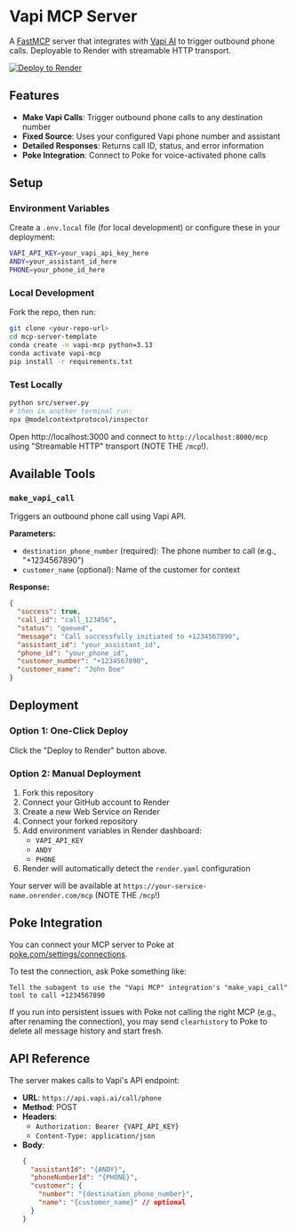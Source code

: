 # Vapi MCP Server

A [FastMCP](https://github.com/jlowin/fastmcp) server that integrates with [Vapi AI](https://vapi.ai) to trigger outbound phone calls. Deployable to Render with streamable HTTP transport.

[![Deploy to Render](https://render.com/images/deploy-to-render-button.svg)](https://render.com/deploy?repo=https://github.com/InteractionCo/mcp-server-template)

## Features

- **Make Vapi Calls**: Trigger outbound phone calls to any destination number
- **Fixed Source**: Uses your configured Vapi phone number and assistant
- **Detailed Responses**: Returns call ID, status, and error information
- **Poke Integration**: Connect to Poke for voice-activated phone calls

## Setup

### Environment Variables

Create a `.env.local` file (for local development) or configure these in your deployment:

```bash
VAPI_API_KEY=your_vapi_api_key_here
ANDY=your_assistant_id_here
PHONE=your_phone_id_here
```

### Local Development

Fork the repo, then run:

```bash
git clone <your-repo-url>
cd mcp-server-template
conda create -n vapi-mcp python=3.13
conda activate vapi-mcp
pip install -r requirements.txt
```

### Test Locally

```bash
python src/server.py
# then in another terminal run:
npx @modelcontextprotocol/inspector
```

Open http://localhost:3000 and connect to `http://localhost:8000/mcp` using "Streamable HTTP" transport (NOTE THE `/mcp`!).

## Available Tools

### `make_vapi_call`

Triggers an outbound phone call using Vapi API.

**Parameters:**
- `destination_phone_number` (required): The phone number to call (e.g., "+1234567890")
- `customer_name` (optional): Name of the customer for context

**Response:**
```json
{
  "success": true,
  "call_id": "call_123456",
  "status": "queued",
  "message": "Call successfully initiated to +1234567890",
  "assistant_id": "your_assistant_id",
  "phone_id": "your_phone_id",
  "customer_number": "+1234567890",
  "customer_name": "John Doe"
}
```

## Deployment

### Option 1: One-Click Deploy
Click the "Deploy to Render" button above.

### Option 2: Manual Deployment
1. Fork this repository
2. Connect your GitHub account to Render
3. Create a new Web Service on Render
4. Connect your forked repository
5. Add environment variables in Render dashboard:
   - `VAPI_API_KEY`
   - `ANDY`
   - `PHONE`
6. Render will automatically detect the `render.yaml` configuration

Your server will be available at `https://your-service-name.onrender.com/mcp` (NOTE THE `/mcp`!)

## Poke Integration

You can connect your MCP server to Poke at [poke.com/settings/connections](https://poke.com/settings/connections).

To test the connection, ask Poke something like:
```
Tell the subagent to use the "Vapi MCP" integration's "make_vapi_call" tool to call +1234567890
```

If you run into persistent issues with Poke not calling the right MCP (e.g., after renaming the connection), you may send `clearhistory` to Poke to delete all message history and start fresh.

## API Reference

The server makes calls to Vapi's API endpoint:
- **URL**: `https://api.vapi.ai/call/phone`
- **Method**: POST
- **Headers**: 
  - `Authorization: Bearer {VAPI_API_KEY}`
  - `Content-Type: application/json`
- **Body**:
  ```json
  {
    "assistantId": "{ANDY}",
    "phoneNumberId": "{PHONE}",
    "customer": {
      "number": "{destination_phone_number}",
      "name": "{customer_name}" // optional
    }
  }
  ```
